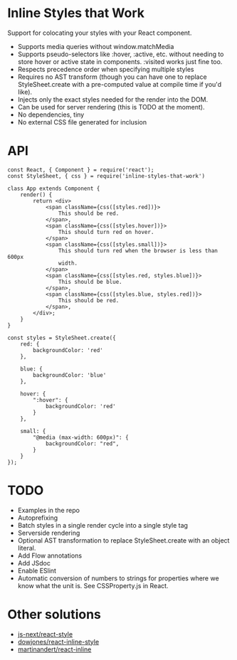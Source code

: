 # Inline Styles that Work

Support for colocating your styles with your React component.

- Supports media queries without window.matchMedia
- Supports pseudo-selectors like :hover, :active, etc. without needing to store 
hover or active state in components. :visited works just fine too.
- Respects precedence order when specifying multiple styles
- Requires no AST transform (though you can have one to replace 
StyleSheet.create with a pre-computed value at compile time if you'd like).
- Injects only the exact styles needed for the render into the DOM.
- Can be used for server rendering (this is TODO at the moment).
- No dependencies, tiny
- No external CSS file generated for inclusion

# API

    const React, { Component } = require('react');
    const StyleSheet, { css } = require('inline-styles-that-work')

    class App extends Component {
        render() {
            return <div>
                <span className={css([styles.red])}>
                    This should be red.
                </span>,
                <span className={css([styles.hover])}>
                    This should turn red on hover.
                </span>
                <span className={css([styles.small])}>
                    This should turn red when the browser is less than 600px
                    width.
                </span>
                <span className={css([styles.red, styles.blue])}>
                    This should be blue.
                </span>,
                <span className={css([styles.blue, styles.red])}>
                    This should be red.
                </span>,
            </div>;
        }
    }

    const styles = StyleSheet.create({
        red: {
            backgroundColor: 'red'
        },

        blue: {
            backgroundColor: 'blue'
        },

        hover: {
            ":hover": {
                backgroundColor: 'red'
            }
        },

        small: {
            "@media (max-width: 600px)": {
                backgroundColor: "red",
            }
        }
    });

# TODO

- Examples in the repo
- Autoprefixing
- Batch styles in a single render cycle into a single style tag
- Serverside rendering
- Optional AST transformation to replace StyleSheet.create with an object 
literal.
- Add Flow annotations
- Add JSdoc
- Enable ESlint
- Automatic conversion of numbers to strings for properties where we know what 
  the unit is. See CSSProperty.js in React.

# Other solutions

- [js-next/react-style](https://github.com/js-next/react-style)
- [dowjones/react-inline-style](https://github.com/dowjones/react-inline-style)
- [martinandert/react-inline](https://github.com/martinandert/react-inline)
